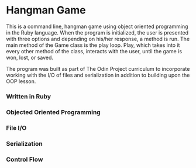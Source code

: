 # Hangman Game 

This is a command line, hangman game using object oriented programming in the Ruby language. When the program is initialized, the user is presented with three options and depending on his/her response, a method is run. The main method of the Game class is the play loop. Play, which takes into it every other method of the class, interacts with the user, until the game is won, lost, or saved. 

The program was built as part of The Odin Project curriculum to incorporate working with the I/O of files and serialization in addition to building upon the OOP lesson.

### Written in Ruby 

### Objected Oriented Programming

### File I/O

### Serialization

### Control Flow
